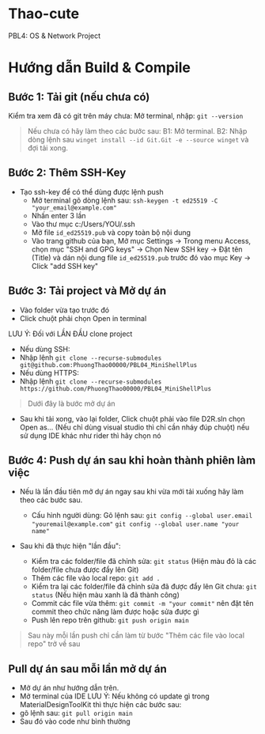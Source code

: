 # Thao-cute
PBL4: OS &amp; Network Project
# Hướng dẫn Build & Compile
## Bước 1: Tải git (nếu chưa có)
Kiểm tra xem đã có git trên máy chưa:
Mở terminal, nhập: ``git --version``
> Nếu chưa có hãy làm theo các bước sau:
		B1: Mở terminal.
		B2:  Nhập dòng lệnh sau ``winget install --id Git.Git -e --source winget`` và đợi tải xong.
## Bước 2: Thêm SSH-Key
- Tạo ssh-key để có thể dùng được lệnh push
	- Mở terminal gõ dòng lệnh sau:
		``ssh-keygen -t ed25519 -C "your_email@example.com"``
	- Nhấn enter 3 lần
	- Vào thư mục c:/Users/YOU/.ssh
	- Mở file ``id_ed25519.pub`` và copy toàn bộ nội dung
	- Vào trang github của bạn, Mở mục Settings -> Trong menu Access, chọn mục "SSH and GPG keys" -> Chọn New SSH key -> Đặt tên (Title) và dán nội dung file ``id_ed25519.pub`` trước đó vào mục Key -> Click "add SSH key"
## Bước 3: Tải project và Mở dự án
- Vào folder vừa tạo trước đó
- Click chuột phải chọn Open in terminal

LƯU Ý: Đối với LẦN ĐẦU clone project

- Nếu dùng SSH:
- Nhập lệnh ``git clone --recurse-submodules git@github.com:PhuongThao00000/PBL04_MiniShellPlus``
- Nếu dùng HTTPS:
- Nhập lệnh ``git clone --recurse-submodules https://github.com/PhuongThao00000/PBL04_MiniShellPlus``

> Dưới đây là bước mở dự án
- Sau khi tải xong, vào lại folder, Click chuột phải vào file D2R.sln chọn Open as... (Nếu chỉ dùng visual studio thì chỉ cần nháy đúp chuột) nếu sử dụng IDE khác như rider thì hãy chọn nó

## Bước 4: Push dự án sau khi hoàn thành phiên làm việc
- Nếu là lần đầu tiên mở dự án ngay sau khi vừa mới tải xuống hãy làm theo các bước sau.
	- Cấu hình người dùng:
		Gõ lệnh sau:
		``git config --global user.email "youremail@example.com"``
		``git config --global user.name "your name"``

- Sau khi đã thực hiện "lần đầu":
	- Kiểm tra các folder/file đã chỉnh sửa: ``git status`` (Hiện màu đỏ là các folder/file chưa được đẩy lên Git)
	- Thêm các file vào local repo: ``git add .``
	- Kiểm tra lại các folder/file đã chỉnh sửa đã được đẩy lên Git chưa: ``git status`` (Nếu hiện màu xanh là đã thành công)
	- Commit các file vừa thêm: ``git commit -m "your commit"``
		nên đặt tên commit theo chức năng làm được hoặc sửa được gì
	- Push lên repo trên github: ``git push origin main``

> Sau này mỗi lần push chỉ cần làm từ bước "Thêm các file vào local repo" trở về sau


## Pull dự án sau mỗi lần mở dự án
- Mở dự án như hướng dẫn trên.
- Mở terminal của IDE
LƯU Ý: Nếu không có update gì trong MaterialDesignToolKit thì thực hiện các bước sau:
- gõ lệnh sau: ``git pull origin main``
- Sau đó vào code như bình thường
